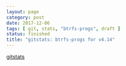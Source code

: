 ```yaml
---
layout: page
category: post
date: 2017-12-06
tags: [ git, stats, "btrfs-progs", draft ]
status: finished
title: "gitstats: btrfs-progs for v4.14"
---
```


[gitstats](gitstats-index.html)
